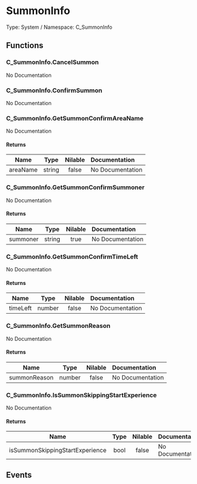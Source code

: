 # SummonInfo

Type: System / Namespace: C_SummonInfo

## Functions

### C_SummonInfo.CancelSummon

No Documentation
### C_SummonInfo.ConfirmSummon

No Documentation
### C_SummonInfo.GetSummonConfirmAreaName

No Documentation
#### Returns
|Name|Type|Nilable|Documentation|
|:---:|:---:|:---:|:---|
|areaName|string|false|No Documentation|
### C_SummonInfo.GetSummonConfirmSummoner

No Documentation
#### Returns
|Name|Type|Nilable|Documentation|
|:---:|:---:|:---:|:---|
|summoner|string|true|No Documentation|
### C_SummonInfo.GetSummonConfirmTimeLeft

No Documentation
#### Returns
|Name|Type|Nilable|Documentation|
|:---:|:---:|:---:|:---|
|timeLeft|number|false|No Documentation|
### C_SummonInfo.GetSummonReason

No Documentation
#### Returns
|Name|Type|Nilable|Documentation|
|:---:|:---:|:---:|:---|
|summonReason|number|false|No Documentation|
### C_SummonInfo.IsSummonSkippingStartExperience

No Documentation
#### Returns
|Name|Type|Nilable|Documentation|
|:---:|:---:|:---:|:---|
|isSummonSkippingStartExperience|bool|false|No Documentation|
## Events
